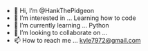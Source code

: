 - 👋 Hi, I’m @HankThePidgeon
- 👀 I’m interested in ... Learning how to code
- 🌱 I’m currently learning ... Python
- 💞️ I’m looking to collaborate on ...
- 📫 How to reach me ... kyle7972@gmail.com

<!---
HankThePidgeon/HankThePidgeon is a ✨ special ✨ repository because its `README.md` (this file) appears on your GitHub profile.
You can click the Preview link to take a look at your changes.
--->
